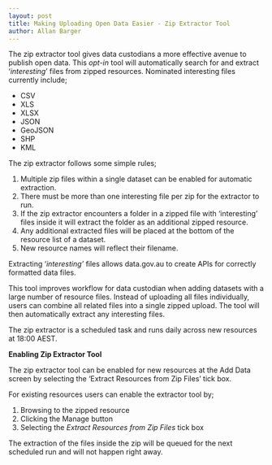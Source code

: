 ```yaml
---
layout: post
title: Making Uploading Open Data Easier - Zip Extractor Tool
author: Allan Barger
---
```


<p>The zip extractor tool gives data custodians a more effective avenue to publish open data. This <em>opt-in</em> tool will automatically search for and extract ‘<em>interesting</em>’ files from zipped resources. Nominated interesting files currently include;&#8203;</p>
<ul>
<li>CSV</li>
<li>XLS</li>
<li>XLSX</li>
<li>JSON</li>
<li>GeoJSON</li>
<li>SHP</li>
<li>KML</li>
</ul>
<p>The zip extractor follows some simple rules;</p>
<ol>
<li>Multiple zip files within a single dataset can be enabled for automatic extraction.</li>
<li>There must be more than one interesting file per zip for the extractor to run.</li>
<li>If the zip extractor encounters a folder in a zipped file with ‘interesting’ files inside it will extract the folder as an additional zipped resource.</li>
<li>Any additional extracted files will be placed at the bottom of the resource list of a dataset.</li>
<li>New resource names will reflect their filename.</li>
</ol>
<p>Extracting ‘<em>interesting’</em> files allows data.gov.au to create APIs for correctly formatted data files.</p>
<p>This tool improves workflow for data custodian when adding datasets with a large number of resource files. Instead of uploading all files individually, users can combine all related files into a single zipped upload. The tool will then automatically extract any interesting files.</p>
<p>The zip extractor is a scheduled task and runs daily across new resources at 18:00 AEST.</p>
<p><strong>Enabling Zip Extractor Tool</strong></p>
<p>The zip extractor tool can be enabled for new resources at the Add Data screen by selecting the ‘Extract Resources from Zip Files’ tick box.</p>
<p>For existing resources users can enable the extractor tool by;</p>
<ol>
<li>Browsing to the zipped resource</li>
<li>Clicking the Manage button</li>
<li>Selecting the <em>Extract Resources from Zip Files</em> tick box</li>
</ol>
<p>The extraction of the files inside the zip will be queued for the next scheduled run and will not happen right away.</p>
